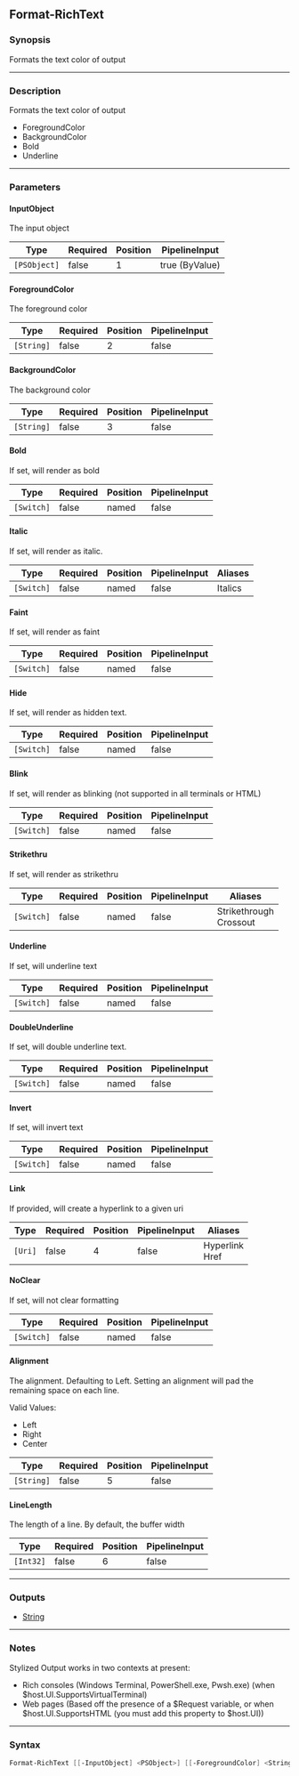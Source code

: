 Format-RichText
---------------




### Synopsis
Formats the text color of output



---


### Description

Formats the text color of output

* ForegroundColor
* BackgroundColor
* Bold
* Underline



---


### Parameters
#### **InputObject**

The input object






|Type        |Required|Position|PipelineInput |
|------------|--------|--------|--------------|
|`[PSObject]`|false   |1       |true (ByValue)|



#### **ForegroundColor**

The foreground color






|Type      |Required|Position|PipelineInput|
|----------|--------|--------|-------------|
|`[String]`|false   |2       |false        |



#### **BackgroundColor**

The background color






|Type      |Required|Position|PipelineInput|
|----------|--------|--------|-------------|
|`[String]`|false   |3       |false        |



#### **Bold**

If set, will render as bold






|Type      |Required|Position|PipelineInput|
|----------|--------|--------|-------------|
|`[Switch]`|false   |named   |false        |



#### **Italic**

If set, will render as italic.






|Type      |Required|Position|PipelineInput|Aliases|
|----------|--------|--------|-------------|-------|
|`[Switch]`|false   |named   |false        |Italics|



#### **Faint**

If set, will render as faint






|Type      |Required|Position|PipelineInput|
|----------|--------|--------|-------------|
|`[Switch]`|false   |named   |false        |



#### **Hide**

If set, will render as hidden text.






|Type      |Required|Position|PipelineInput|
|----------|--------|--------|-------------|
|`[Switch]`|false   |named   |false        |



#### **Blink**

If set, will render as blinking (not supported in all terminals or HTML)






|Type      |Required|Position|PipelineInput|
|----------|--------|--------|-------------|
|`[Switch]`|false   |named   |false        |



#### **Strikethru**

If set, will render as strikethru






|Type      |Required|Position|PipelineInput|Aliases                   |
|----------|--------|--------|-------------|--------------------------|
|`[Switch]`|false   |named   |false        |Strikethrough<br/>Crossout|



#### **Underline**

If set, will underline text






|Type      |Required|Position|PipelineInput|
|----------|--------|--------|-------------|
|`[Switch]`|false   |named   |false        |



#### **DoubleUnderline**

If set, will double underline text.






|Type      |Required|Position|PipelineInput|
|----------|--------|--------|-------------|
|`[Switch]`|false   |named   |false        |



#### **Invert**

If set, will invert text






|Type      |Required|Position|PipelineInput|
|----------|--------|--------|-------------|
|`[Switch]`|false   |named   |false        |



#### **Link**

If provided, will create a hyperlink to a given uri






|Type   |Required|Position|PipelineInput|Aliases           |
|-------|--------|--------|-------------|------------------|
|`[Uri]`|false   |4       |false        |Hyperlink<br/>Href|



#### **NoClear**

If set, will not clear formatting






|Type      |Required|Position|PipelineInput|
|----------|--------|--------|-------------|
|`[Switch]`|false   |named   |false        |



#### **Alignment**

The alignment.  Defaulting to Left.
Setting an alignment will pad the remaining space on each line.



Valid Values:

* Left
* Right
* Center






|Type      |Required|Position|PipelineInput|
|----------|--------|--------|-------------|
|`[String]`|false   |5       |false        |



#### **LineLength**

The length of a line.  By default, the buffer width






|Type     |Required|Position|PipelineInput|
|---------|--------|--------|-------------|
|`[Int32]`|false   |6       |false        |





---


### Outputs
* [String](https://learn.microsoft.com/en-us/dotnet/api/System.String)






---


### Notes
Stylized Output works in two contexts at present:
* Rich consoles (Windows Terminal, PowerShell.exe, Pwsh.exe) (when $host.UI.SupportsVirtualTerminal)
* Web pages (Based off the presence of a $Request variable, or when $host.UI.SupportsHTML (you must add this property to $host.UI))



---


### Syntax
```PowerShell
Format-RichText [[-InputObject] <PSObject>] [[-ForegroundColor] <String>] [[-BackgroundColor] <String>] [-Bold] [-Italic] [-Faint] [-Hide] [-Blink] [-Strikethru] [-Underline] [-DoubleUnderline] [-Invert] [[-Link] <Uri>] [-NoClear] [[-Alignment] <String>] [[-LineLength] <Int32>] [<CommonParameters>]
```
